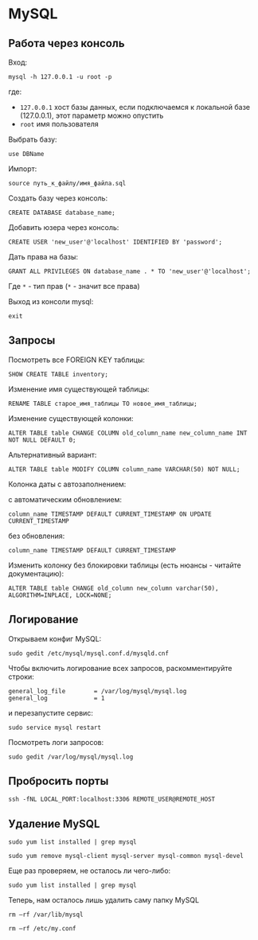 
# MySQL

## Работа через консоль

Вход:

`mysql -h 127.0.0.1 -u root -p`

где:
* `127.0.0.1` хост базы данных, если подключаемся к локальной базе (127.0.0.1), этот параметр можно опустить
* `root` имя пользователя

Выбрать базу:

`use DBName`

Импорт:

`source путь_к_файлу/имя_файла.sql`

Создать базу через консоль:

`CREATE DATABASE database_name;`

Добавить юзера через консоль:

`CREATE USER 'new_user'@'localhost' IDENTIFIED BY 'password';`

Дать права на базы:

`GRANT ALL PRIVILEGES ON database_name . * TO 'new_user'@'localhost';`

Где `*` - тип прав (`*` - значит все права)

Выход из консоли mysql: 

`exit`

## Запросы

Посмотреть все FOREIGN KEY таблицы:

`SHOW CREATE TABLE inventory;`

Изменение имя существующей таблицы:

`RENAME TABLE старое_имя_таблицы TO новое_имя_таблицы;`

Изменение существующей колонки:

`ALTER TABLE table CHANGE COLUMN old_column_name new_column_name INT NOT NULL DEFAULT 0;`

Альтернативный вариант:

`ALTER TABLE table MODIFY COLUMN column_name VARCHAR(50) NOT NULL;`

Колонка даты с автозаполнением:

с автоматическим обновлением:

`column_name TIMESTAMP DEFAULT CURRENT_TIMESTAMP ON UPDATE CURRENT_TIMESTAMP`

без обновления:

`column_name TIMESTAMP DEFAULT CURRENT_TIMESTAMP`

Изменить колонку без блокировки таблицы (есть нюансы - читайте документацию):

`ALTER TABLE table CHANGE old_column new_column varchar(50), ALGORITHM=INPLACE, LOCK=NONE;`

## Логирование

Открываем конфиг MySQL:

`sudo gedit /etc/mysql/mysql.conf.d/mysqld.cnf`

Чтобы включить логирование всех запросов, раскомментируйте строки:

````
general_log_file        = /var/log/mysql/mysql.log
general_log             = 1
````

и перезапустите сервис:

`sudo service mysql restart`

Посмотреть логи запросов:

`sudo gedit /var/log/mysql/mysql.log`


## Пробросить порты

`ssh -fNL LOCAL_PORT:localhost:3306 REMOTE_USER@REMOTE_HOST`


## Удаление MySQL

`sudo yum list installed | grep mysql`

`sudo yum remove mysql-client mysql-server mysql-common mysql-devel`

Еще раз проверяем, не осталось ли чего-либо:

`sudo yum list installed | grep mysql`

Теперь, нам осталось лишь удалить саму папку MySQL

`rm –rf /var/lib/mysql`

`rm –rf /etc/my.conf`



